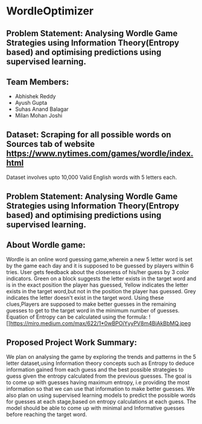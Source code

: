 # WordleOptimizer
## Problem Statement: Analysing Wordle Game Strategies using Information Theory(Entropy based) and optimising predictions using supervised learning.

## Team Members:
- Abhishek Reddy
- Ayush Gupta
- Suhas Anand Balagar
- Milan Mohan Joshi

## Dataset: Scraping for all possible words on Sources tab of website https://www.nytimes.com/games/wordle/index.html
Dataset involves upto 10,000 Valid English words with 5 letters each.

## Problem Statement: Analysing Wordle Game Strategies using Information Theory(Entropy based) and optimising predictions using supervised learning.

## About Wordle game:
Wordle is an online word guessing game,wherein a new 5 letter word is set by the game each day and it is supposed to be guessed by players within 6 tries. User gets feedback about the closeness of his/her guess by 3 color indicators. Green on a block suggests the letter exists in the target word and is in the exact position the player has guessed, Yellow indicates the letter exists in the target word,but not in the position the player has guessed. Grey indicates the letter doesn't exist in the target word. Using these clues,Players are supposed to make better guesses in the remaining guesses to get to the target word in the minimum number of guesses.
Equation of Entropy can be calculated using the formula:
![]https://miro.medium.com/max/622/1*0wBPOiYyyPV8m4BiAkBbMQ.jpeg

## Proposed Project Work Summary: 
We plan on analysing the game by exploring the trends and patterns in the 5 letter dataset,using Information theory concepts such as Entropy to deduce information gained from each guess and the best possible strategies to guess given the entropy calculated from the previous guesses. The goal is to come up with guesses having maximum entropy, i.e providing the most information so that we can use that information to make better guesses. We also plan on using supervised learning models to predict the possible words for guesses at each stage,based on entropy calculations at each guess. The model should be able to come up with minimal and Informative guesses before reaching the target word.

